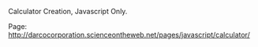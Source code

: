 Calculator Creation, Javascript Only.

Page: http://darcocorporation.scienceontheweb.net/pages/javascript/calculator/
